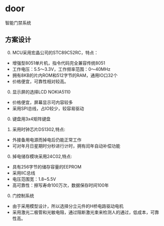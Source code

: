 # door
智能门禁系统

## 方案设计

0. MCU采用宏晶公司的STC89C52RC，特点：
 - 增强型8051单片机，指令代码完全兼容传统8051
 - 工作电压：5.5～3.3V，工作频率范围：0～40MHz
 - 拥有8KB的片内ROM和512字节的RAM，通用IO口32个
 - 价格便宜，可靠性相对较高。

0. 显示屏的选择LCD NOKIA5110
 - 价格便宜，屏幕显示可内容较多
 - 采用SPI总线，占IO较少，较容易驱动

0. 键盘用3x4矩阵键盘

0. 采用时钟芯片DS1302,特点:
 - 外接备用电源而掉电后仍能正常工作
 - 可对年月日星期时分秒进行计时，拥有闰年自动补偿功能

0. 掉电储存模块采用24C02,特点:
 - 具有256字节的储存容量的EEPROM
 - 采用IIC总线
 - 电压范围宽：1.8~5.5V
 - 高可靠性：擦写寿命100万次，数据保存时间100年

0. 门控制系统
 - 由于采用模型设计，所以选择分立元件的H桥电路驱动电机
 - 采用激光二极管和光敏电阻，通过阻断激光束来检测人的通过，低成本，可靠性高。


